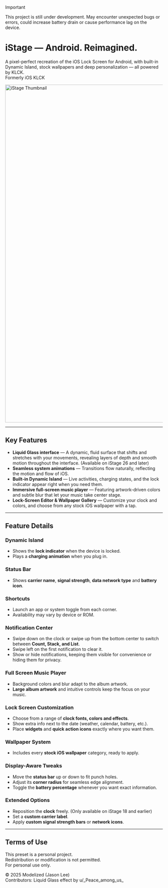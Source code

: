 > [!IMPORTANT]
> This project is still under development. May encounter unexpected bugs or errors, could increase battery drain or cause performance lag on the device.

# iStage — Android. Reimagined.

A pixel-perfect recreation of the iOS Lock Screen for Android, with built-in Dynamic Island, stock wallpapers and deep personalization — all powered by KLCK.  
Formerly iOS KLCK

<img width="1920" height="1080" alt="iStage Thumbnail" src="https://github.com/user-attachments/assets/72c5c262-3c3e-44d8-a15e-a0f56a28dbf9" />

---

## Key Features
- **Liquid Glass interface** — A dynamic, fluid surface that shifts and stretches with your movements, revealing layers of depth and smooth motion throughout the interface. (Available on iStage 26 and later)
- **Seamless system animations** — Transitions flow naturally, reflecting the motion and flow of iOS.
- **Built-in Dynamic Island** — Live activities, charging states, and the lock indicator appear right when you need them.
- **Immersive full-screen music player** — Featuring artwork-driven colors and subtle blur that let your music take center stage.
- **Lock-Screen Editor & Wallpaper Gallery** — Customize your clock and colors, and choose from any stock iOS wallpaper with a tap.

---

## Feature Details

### Dynamic Island
- Shows the **lock indicator** when the device is locked.
- Plays a **charging animation** when you plug in.

### Status Bar
- Shows **carrier name**, **signal strength**, **data network type** and **battery icon**.

### Shortcuts
- Launch an app or system toggle from each corner.
- Availability may vary by device or ROM.

### Notification Center
- Swipe down on the clock or swipe up from the bottom center to switch between **Count, Stack, and List**.
- Swipe left on the first notification to clear it.
- Show or hide notifications, keeping them visible for convenience or hiding them for privacy.

### Full Screen Music Player
- Background colors and blur adapt to the album artwork.
- **Large album artwork** and intuitive controls keep the focus on your music.

### Lock Screen Customization
- Choose from a range of **clock fonts, colors and effects**.
- Show extra info next to the date (weather, calendar, battery, etc.).
- Place **widgets** and **quick action icons** exactly where you want them.

### Wallpaper System
- Includes every **stock iOS wallpaper** category, ready to apply.

### Display-Aware Tweaks
- Move the **status bar** up or down to fit punch holes.
- Adjust its **corner radius** for seamless edge alignment.
- Toggle the **battery percentage** whenever you want exact information.

### Extended Options
- Reposition the **clock** freely. (Only available on iStage 18 and earlier)
- Set a **custom carrier label**.
- Apply **custom signal strength bars** or **network icons**.

---

## Terms of Use
This preset is a personal project.  
Redistribution or modification is not permitted.  
For personal use only.  

© 2025 Modelized (Jason Lee)  
Contributors: Liquid Glass effect by u/\_Peace\_among\_us\_
